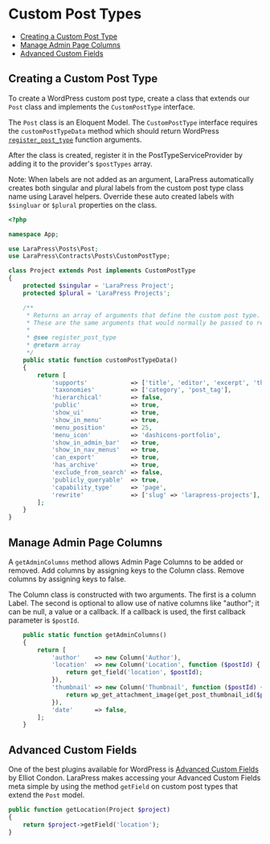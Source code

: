 # Custom Post Types

- [Creating a Custom Post Type](#creating-a-custom-post-type)
- [Manage Admin Page Columns](#manage-admin-page-columns)
- [Advanced Custom Fields](#advanced-custom-fields)

## Creating a Custom Post Type

To create a WordPress custom post type, create a class that extends our `Post` class and implements the `CustomPostType` interface. 

The `Post` class is an Eloquent Model. The `CustomPostType` interface requires the `customPostTypeData` method which should return WordPress [`register_post_type`](https://developer.wordpress.org/reference/functions/register_post_type/) function arguments.
 
After the class is created, register it in the PostTypeServiceProvider by adding it to the provider's `$postTypes` array.

Note: When labels are not added as an argument, LaraPress automatically creates both singular and plural labels from the custom post type class name using Laravel helpers. Override these auto created labels with `$singluar` or `$plural` properties on the class.

```php
<?php

namespace App;

use LaraPress\Posts\Post;
use LaraPress\Contracts\Posts\CustomPostType;

class Project extends Post implements CustomPostType
{
    protected $singular = 'LaraPress Project';
    protected $plural = 'LaraPress Projects';

    /**
     * Returns an array of arguments that define the custom post type.
     * These are the same arguments that would normally be passed to register_post_type.
     *
     * @see register_post_type
     * @return array
     */
    public static function customPostTypeData()
    {
        return [
            'supports'            => ['title', 'editor', 'excerpt', 'thumbnail', 'page-attributes'],
            'taxonomies'          => ['category', 'post_tag'],
            'hierarchical'        => false,
            'public'              => true,
            'show_ui'             => true,
            'show_in_menu'        => true,
            'menu_position'       => 25,
            'menu_icon'           => 'dashicons-portfolio',
            'show_in_admin_bar'   => true,
            'show_in_nav_menus'   => true,
            'can_export'          => true,
            'has_archive'         => true,
            'exclude_from_search' => false,
            'publicly_queryable'  => true,
            'capability_type'     => 'page',
            'rewrite'             => ['slug' => 'larapress-projects'],
        ];
    }
}
```

## Manage Admin Page Columns

A `getAdminColumns` method allows Admin Page Columns to be added or removed. Add columns by assigning keys to the Column class. Remove columns by assigning keys to false.

The Column class is constructed with two arguments. The first is a column Label. The second is optional to allow use of native columns like "author"; it can be null, a value or a callback. If a callback is used, the first callback parameter is `$postId`.

```php
    public static function getAdminColumns()
    {
        return [
            'author'    => new Column('Author'),
            'location'  => new Column('Location', function ($postId) {
                return get_field('location', $postId);
            }),
            'thumbnail' => new Column('Thumbnail', function ($postId) {
                return wp_get_attachment_image(get_post_thumbnail_id($postId));
            }),
            'date'      => false,
        ];
    }
```

## Advanced Custom Fields

One of the best plugins available for WordPress is [Advanced Custom Fields](http://www.advancedcustomfields.com/) by Elliot Condon. LaraPress makes accessing your Advanced Custom Fields meta simple by using the method `getField` on custom post types that extend the `Post` model.

```php
public function getLocation(Project $project)
{
    return $project->getField('location');
}
```
